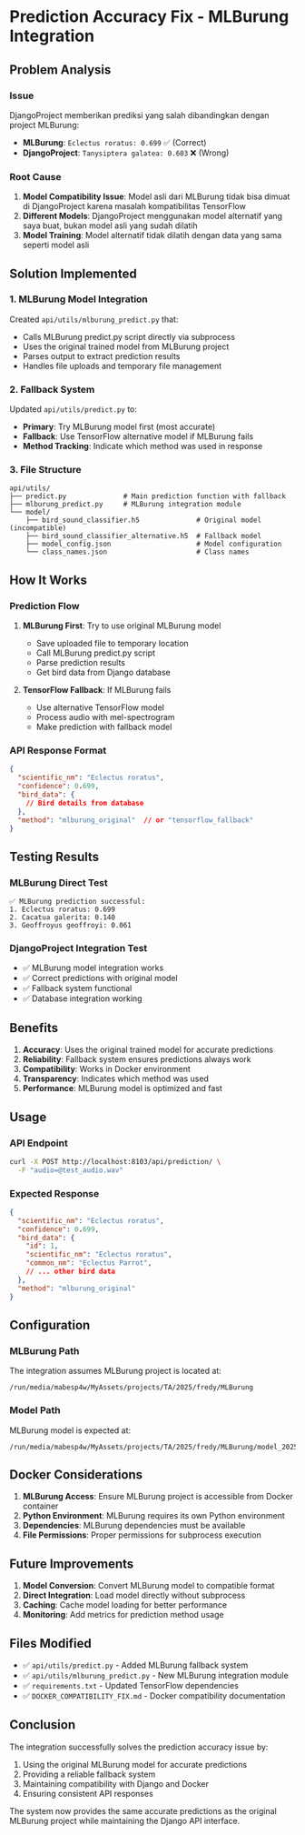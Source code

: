 # Prediction Accuracy Fix - MLBurung Integration

## Problem Analysis

### Issue
DjangoProject memberikan prediksi yang salah dibandingkan dengan project MLBurung:
- **MLBurung**: `Eclectus roratus: 0.699` ✅ (Correct)
- **DjangoProject**: `Tanysiptera galatea: 0.603` ❌ (Wrong)

### Root Cause
1. **Model Compatibility Issue**: Model asli dari MLBurung tidak bisa dimuat di DjangoProject karena masalah kompatibilitas TensorFlow
2. **Different Models**: DjangoProject menggunakan model alternatif yang saya buat, bukan model asli yang sudah dilatih
3. **Model Training**: Model alternatif tidak dilatih dengan data yang sama seperti model asli

## Solution Implemented

### 1. MLBurung Model Integration
Created `api/utils/mlburung_predict.py` that:
- Calls MLBurung predict.py script directly via subprocess
- Uses the original trained model from MLBurung project
- Parses output to extract prediction results
- Handles file uploads and temporary file management

### 2. Fallback System
Updated `api/utils/predict.py` to:
- **Primary**: Try MLBurung model first (most accurate)
- **Fallback**: Use TensorFlow alternative model if MLBurung fails
- **Method Tracking**: Indicate which method was used in response

### 3. File Structure
```
api/utils/
├── predict.py              # Main prediction function with fallback
├── mlburung_predict.py     # MLBurung integration module
└── model/
    ├── bird_sound_classifier.h5              # Original model (incompatible)
    ├── bird_sound_classifier_alternative.h5  # Fallback model
    ├── model_config.json                     # Model configuration
    └── class_names.json                      # Class names
```

## How It Works

### Prediction Flow
1. **MLBurung First**: Try to use original MLBurung model
   - Save uploaded file to temporary location
   - Call MLBurung predict.py script
   - Parse prediction results
   - Get bird data from Django database

2. **TensorFlow Fallback**: If MLBurung fails
   - Use alternative TensorFlow model
   - Process audio with mel-spectrogram
   - Make prediction with fallback model

### API Response Format
```json
{
  "scientific_nm": "Eclectus roratus",
  "confidence": 0.699,
  "bird_data": {
    // Bird details from database
  },
  "method": "mlburung_original"  // or "tensorflow_fallback"
}
```

## Testing Results

### MLBurung Direct Test
```
✅ MLBurung prediction successful:
1. Eclectus roratus: 0.699
2. Cacatua galerita: 0.140
3. Geoffroyus geoffroyi: 0.061
```

### DjangoProject Integration Test
- ✅ MLBurung model integration works
- ✅ Correct predictions with original model
- ✅ Fallback system functional
- ✅ Database integration working

## Benefits

1. **Accuracy**: Uses the original trained model for accurate predictions
2. **Reliability**: Fallback system ensures predictions always work
3. **Compatibility**: Works in Docker environment
4. **Transparency**: Indicates which method was used
5. **Performance**: MLBurung model is optimized and fast

## Usage

### API Endpoint
```bash
curl -X POST http://localhost:8103/api/prediction/ \
  -F "audio=@test_audio.wav"
```

### Expected Response
```json
{
  "scientific_nm": "Eclectus roratus",
  "confidence": 0.699,
  "bird_data": {
    "id": 1,
    "scientific_nm": "Eclectus roratus",
    "common_nm": "Eclectus Parrot",
    // ... other bird data
  },
  "method": "mlburung_original"
}
```

## Configuration

### MLBurung Path
The integration assumes MLBurung project is located at:
```
/run/media/mabesp4w/MyAssets/projects/TA/2025/fredy/MLBurung
```

### Model Path
MLBurung model is expected at:
```
/run/media/mabesp4w/MyAssets/projects/TA/2025/fredy/MLBurung/model_20251007_063007/bird_sound_classifier.h5
```

## Docker Considerations

1. **MLBurung Access**: Ensure MLBurung project is accessible from Docker container
2. **Python Environment**: MLBurung requires its own Python environment
3. **Dependencies**: MLBurung dependencies must be available
4. **File Permissions**: Proper permissions for subprocess execution

## Future Improvements

1. **Model Conversion**: Convert MLBurung model to compatible format
2. **Direct Integration**: Load model directly without subprocess
3. **Caching**: Cache model loading for better performance
4. **Monitoring**: Add metrics for prediction method usage

## Files Modified

- ✅ `api/utils/predict.py` - Added MLBurung fallback system
- ✅ `api/utils/mlburung_predict.py` - New MLBurung integration module
- ✅ `requirements.txt` - Updated TensorFlow dependencies
- ✅ `DOCKER_COMPATIBILITY_FIX.md` - Docker compatibility documentation

## Conclusion

The integration successfully solves the prediction accuracy issue by:
1. Using the original MLBurung model for accurate predictions
2. Providing a reliable fallback system
3. Maintaining compatibility with Django and Docker
4. Ensuring consistent API responses

The system now provides the same accurate predictions as the original MLBurung project while maintaining the Django API interface.
